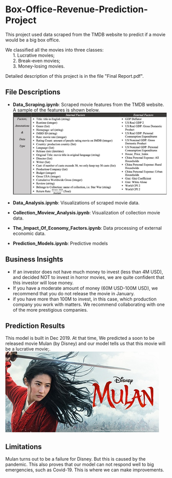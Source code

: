 # Box-Office-Revenue-Prediction-Project
This project used data scraped from the TMDB website to predict if a movie would be a big box office.  
  
We classified all the movies into three classes:   
&nbsp;&nbsp;&nbsp;&nbsp;&nbsp;&nbsp;1. Lucrative movies;   
&nbsp;&nbsp;&nbsp;&nbsp;&nbsp;&nbsp;2. Break-even movies;   
&nbsp;&nbsp;&nbsp;&nbsp;&nbsp;&nbsp;3. Money-losing movies.  
  
Detailed description of this project is in the file "Final Report.pdf".

## File Descriptions
* **Data_Scraping.ipynb**: Scraped movie features from the TMDB website. A sample of the features is shown below.
![avatar](/images/data.png)

* **Data_Analysis.ipynb**: Visualizations of scraped movie data.

* **Collection_Moview_Analysis.ipynb**: Visualization of collection movie data.

* **The_Impact_Of_Economy_Factors.ipynb**: Data processing of external economic data.

* **Prediction_Models.ipynb**: Predictive models

## Business Insights
* If an investor does not have much money to invest (less than 4M USD), and decided NOT to invest in horror movies, we are quite confident that this investor will lose money.
* If you have a moderate amount of money (60M USD-100M USD), we recommend that you do not release the movie in January. 
* if you have more than 100M to invest, in this case, which production company you work with matters. We recommend collaborating with one of the more prestigious companies.

## Prediction Results
This model is built in Dec 2019. At that time, We predicted a soon to be released movie Mulan (by Disney) and our model tells us that this movie will be a lucrative movie;.  
![avatar](/images/mulan.jpg)

## Limitations
Mulan turns out to be a failure for Disney. But this is caused by the pandemic.  This also proves that our model can not respond well to big emergencies, such as Covid-19. This is where we can make improvements.
